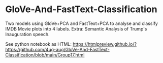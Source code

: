 # GloVe-And-FastText-Classification
Two models using GloVe+PCA and FastText+PCA to analyse and classify IMDB Movie plots into 4 labels. Extra: Semantic Analysis of Trump's Inauguration speech.

See python notebook as HTML: https://htmlpreview.github.io/?https://github.com/4ug-aug/GloVe-And-FastText-Classification/blob/main/Group17.html
